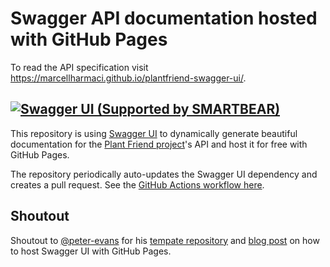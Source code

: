 # Swagger API documentation hosted with GitHub Pages
To read the API specification visit https://marcellharmaci.github.io/plantfriend-swagger-ui/.

## [<img alt="Swagger UI (Supported by SMARTBEAR)" src="https://raw.githubusercontent.com/swagger-api/swagger.io/wordpress/images/assets/SWU-logo-clr.png">](https://marcellharmaci.github.io/plantfriend-swagger-ui/)

This repository is using [Swagger UI](https://github.com/swagger-api/swagger-ui) to dynamically generate beautiful documentation for the [Plant Friend project](https://github.com/users/MarcellHarmaci/projects/1)'s API and host it for free with GitHub Pages.

The repository periodically auto-updates the Swagger UI dependency and creates a pull request. See the [GitHub Actions workflow here](.github/workflows/update-swagger.yml).


## Shoutout
Shoutout to [@peter-evans](https://github.com/peter-evans) for his [tempate repository](https://github.com/peter-evans/swagger-github-pages) and [blog post](https://peterevans.dev/posts/how-to-host-swagger-docs-with-github-pages/Ö) on how to host Swagger UI with GitHub Pages.
